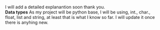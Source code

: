I will add a detailed explanantion soon thank you. <br>
**Data types**
As my project will be python base, I will be using, int., char., float, list and string, at least that is what I know so far. I will update it once there is anyhing new. 

